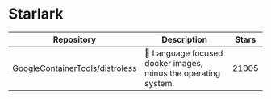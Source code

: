 # Starlark

| Repository                                                                            | Description                                                     | Stars |
| ------------------------------------------------------------------------------------- | --------------------------------------------------------------- | ----- |
| [GoogleContainerTools/distroless](https://github.com/GoogleContainerTools/distroless) | 🥑  Language focused docker images, minus the operating system. | 21005 |
